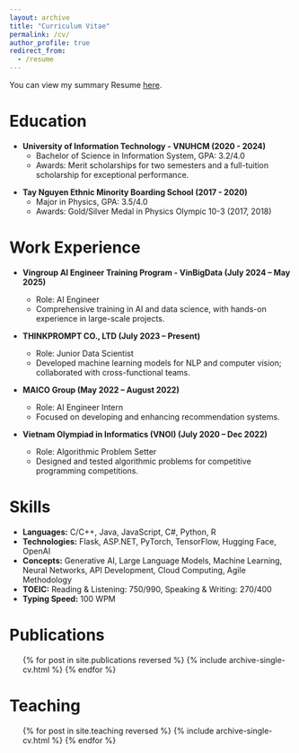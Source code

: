 ```yaml
---
layout: archive
title: "Curriculum Vitae"
permalink: /cv/
author_profile: true
redirect_from:
  - /resume
---
```


<!-- {% include base_path %} -->
You can view my summary Resume [here](http://nqkhanh2002.github.io/files/NguyenQuocKhanh_CV.pdf).

Education
======
* **University of Information Technology - VNUHCM (2020 - 2024)**  
  - Bachelor of Science in Information System, GPA: 3.2/4.0
  - Awards: Merit scholarships for two semesters and a full-tuition scholarship for exceptional performance.

<!-- * **Nguyen Du High School for Gifted Students (2017 - 2020)**   -->
* **Tay Nguyen Ethnic Minority Boarding School (2017 - 2020)**  
  - Major in Physics, GPA: 3.5/4.0
  - Awards: Gold/Silver Medal in Physics Olympic 10-3 (2017, 2018)

Work Experience
======
* **Vingroup AI Engineer Training Program - VinBigData (July 2024 – May 2025)**  
  - Role: AI Engineer
  - Comprehensive training in AI and data science, with hands-on experience in large-scale projects.

* **THINKPROMPT CO., LTD (July 2023 – Present)**  
  - Role: Junior Data Scientist
  - Developed machine learning models for NLP and computer vision; collaborated with cross-functional teams.

* **MAICO Group (May 2022 – August 2022)**  
  - Role: AI Engineer Intern
  - Focused on developing and enhancing recommendation systems.

* **Vietnam Olympiad in Informatics (VNOI) (July 2020 – Dec 2022)**  
  - Role: Algorithmic Problem Setter
  - Designed and tested algorithmic problems for competitive programming competitions.

Skills
======
* **Languages:** C/C++, Java, JavaScript, C#, Python, R
* **Technologies:** Flask, ASP.NET, PyTorch, TensorFlow, Hugging Face, OpenAI
* **Concepts:** Generative AI, Large Language Models, Machine Learning, Neural Networks, API Development, Cloud Computing, Agile Methodology
* **TOEIC:** Reading & Listening: 750/990, Speaking & Writing: 270/400
* **Typing Speed:** 100 WPM

Publications
======
  <ul>{% for post in site.publications reversed %}
    {% include archive-single-cv.html %}
  {% endfor %}</ul>
  
<!-- Talks
======
  <ul>{% for post in site.talks reversed %}
    {% include archive-single-talk-cv.html  %}
  {% endfor %}</ul>
   -->

Teaching
======
  <ul>{% for post in site.teaching reversed %}
    {% include archive-single-cv.html %}
  {% endfor %}</ul>
  

<!-- Service and leadership
======
* Currently signed in to 43 different slack teams -->
